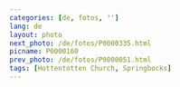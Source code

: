 ```yaml
---
categories: [de, fotos, '']
lang: de
layout: photo
next_photo: /de/fotos/P0000335.html
picname: P0000160
prev_photo: /de/fotos/P0000051.html
tags: [Hottentotten Church, Springbocks]
---
```

